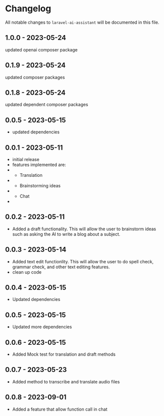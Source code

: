 # Changelog

All notable changes to `laravel-ai-assistant` will be documented in this file.

## 1.0.0 - 2023-05-24

updated openai composer package

## 0.1.9 - 2023-05-24

updated composer packages

## 0.1.8 - 2023-05-24

updated dependent composer packages

## 0.0.5 - 2023-05-15

- updated dependencies

## 0.0.1 - 2023-05-11

- initial release
- features implemented are:
- - Translation
- - Brainstorming ideas
- - Chat
-

## 0.0.2 - 2023-05-11

- Added a draft functionality. This will allow the user to brainstorm ideas such as asking the AI to write a blog about a subject.

## 0.0.3 - 2023-05-14

- Added text edit functionlity. This will allow the user to do spell check, grammar check, and other text editing features.
- clean up code

## 0.0.4 - 2023-05-15

- Updated dependencies

## 0.0.5 - 2023-05-15

- Updated more dependencies

## 0.0.6 - 2023-05-15

- Added Mock test for translation and draft methods

## 0.0.7 - 2023-05-23

- Added method to transcribe and translate audio files

## 0.0.8 - 2023-09-01

- Added a feature that allow function call in chat
